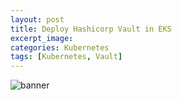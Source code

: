 ```yaml
---
layout: post
title: Deploy Hashicorp Vault in EKS
excerpt_image: 
categories: Kubernetes
tags: [Kubernetes, Vault]
---
```


![banner]()

